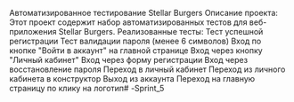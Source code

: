 Автоматизированное тестирование Stellar Burgers
Описание проекта:
Этот проект содержит набор автоматизированных тестов для веб-приложения Stellar Burgers.
Реализованные тесты:
Тест успешной регистрации
Тест валидации пароля (менее 6 символов)
Вход по кнопке "Войти в аккаунт" на главной странице
Вход через кнопку "Личный кабинет"
Вход через форму регистрации
Вход через восстановление пароля
Переход в личный кабинет
Переход из личного кабинета в конструктор
Выход из аккаунта
Переход на главную страницу по клику на логотип#   - S p r i n t _ 5  
 